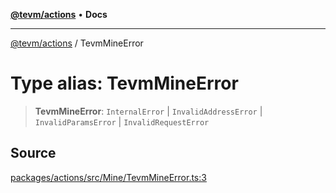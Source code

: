 [**@tevm/actions**](../README.md) • **Docs**

***

[@tevm/actions](../globals.md) / TevmMineError

# Type alias: TevmMineError

> **TevmMineError**: `InternalError` \| `InvalidAddressError` \| `InvalidParamsError` \| `InvalidRequestError`

## Source

[packages/actions/src/Mine/TevmMineError.ts:3](https://github.com/evmts/tevm-monorepo/blob/main/packages/actions/src/Mine/TevmMineError.ts#L3)
